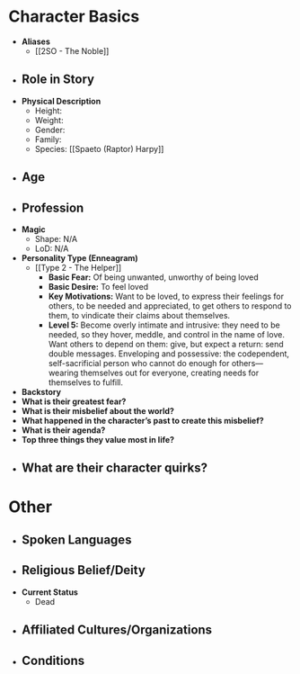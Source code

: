 # Character Basics
- **Aliases**
	- [[2SO - The Noble]]
- **Role in Story**
	- 
- **Physical Description**
	- Height:
	- Weight:
	- Gender:
	- Family:
	- Species: [[Spaeto (Raptor) Harpy]]
- **Age**
	- 
- **Profession**
	- 
- **Magic**
	- Shape: N/A
	- LoD: N/A
- **Personality Type (Enneagram)**
	- [[Type 2 - The Helper]]
		- **Basic Fear:** Of being unwanted, unworthy of being loved
		- **Basic Desire:** To feel loved
		- **Key Motivations:** Want to be loved, to express their feelings for others, to be needed and appreciated, to get others to respond to them, to vindicate their claims about themselves.
		- **Level 5:** Become overly intimate and intrusive: they need to be needed, so they hover, meddle, and control in the name of love. Want others to depend on them: give, but expect a return: send double messages. Enveloping and possessive: the codependent, self-sacrificial person who cannot do enough for others—wearing themselves out for everyone, creating needs for themselves to fulfill.
- **Backstory**
- **What is their greatest fear?**
- **What is their misbelief about the world?**
- **What happened in the character’s past to create this misbelief?**
- **What is their agenda?**
- **Top three things they value most in life?**
- **What are their character quirks?**
	- 
# Other
- **Spoken Languages**
	- 
- **Religious Belief/Deity**
	- 
- **Current Status**
	- Dead
- **Affiliated Cultures/Organizations**
	- 
- **Conditions**
	- 
